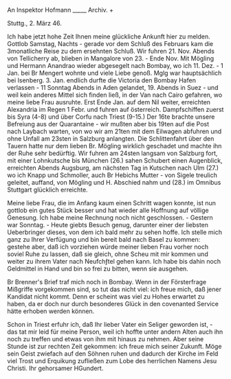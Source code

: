 An Inspektor Hofmann _____ Archiv. +

 Stuttg., 2. März 46.

Ich habe jetzt hohe Zeit Ihnen meine glückliche Ankunft hier zu melden. Gottlob Samstag, Nachts - gerade vor dem Schluß des Februars kam die 3monatliche Reise zu dem ersehnten Schluß. Wir fuhren 21. Nov. Abends von Tellicherry ab, blieben in Mangalore von 23. - Ende Nov. Mit Mögling und Hermann Anandrao wieder abgesegelt nach Bombay, wo ich 11. Dez. - 1 Jan. bei Br Mengert wohnte und viele Liebe genoß. Mglg war hauptsächlich bei Isenberg. 3. Jan. endlich durfte die Victoria den Bombay Hafen verlassen - 11 Sonntag Abends in Aden gelandet, 19. Abends in Suez - und weil kein anderes Mittel sich finden ließ, in der Van nach Cairo gefahren, wo meine liebe Frau ausruhte. Erst Ende Jan. auf dem Nil weiter, erreichten Alexandria im Regen 1 Febr. und fuhren auf österreich. Dampfschiffen zuerst bis Syra (4-8) und über Corfu nach Triest (9-15.) Der 16te brachte unsere Befreiung aus der Quarantaine - wir mußten aber bis 19ten auf die Post nach Laybach warten, von wo wir am 21ten mit dem Eilwagen abfuhren und ohne Unfall am 23sten in Salzburg anlangten. Die Schlittenfahrt über den Tauern hatte nur dem lieben Br. Mögling wirklich geschadet und machte ihn der Ruhe sehr bedürftig. Wir fuhren am 24sten langsam von Salzburg fort, mit einer Lohnkutsche bis München (26.) sahen Schubert einen Augenblick, erreichten Abends Augsburg, am nächsten Tag in Kutschen nach Ulm (27.) wo ich Knapp und Schmoller, auch Br Hebichs Mutter - von Sigele treulich geleitet, auffand, von Mögling und H. Abschied nahm und (28.) im Omnibus Stuttgart glücklich erreichte.

Meine liebe Frau, die im Anfang kaum einen Schritt wagen konnte, ist nun gottlob ein gutes Stück besser und hat wieder alle Hoffnung auf völlige Genesung. Ich habe meine Rechnung noch nicht geschlossen. - Gestern war Sonntag. - Heute giebts Besuch genug, darunter einer der liebsten Ueberbringer dieses, von dem ich bald mehr zu sehen hoffe. Ich stelle mich ganz zu Ihrer Verfügung und bin bereit bald nach Basel zu kommen: gestehe aber, daß ich vorziehen würde meiner lieben Frau vorher noch soviel Ruhe zu lassen, daß sie gleich, ohne Scheu mit mir kommen und weiter zu ihrem Vater nach Neufchƒtel gehen kann. Ich habe bis dahin noch Geldmittel in Hand und bin so frei zu bitten, wenn sie ausgehen.

Br Brenner's Brief traf mich noch in Bombay. Wenn in der Försterfrage Mißgriffe vorgekommen sind, so tut das nicht viel: ich freue mich, daß jener Kandidat nicht kommt. Denn er scheint was viel zu Hohes erwartet zu haben, da er doch nur durch besonderes Glück in den covenanted Service hätte erhoben werden können.

Schon in Triest erfuhr ich, daß Ihr lieber Vater ein Seliger geworden ist, - das tat mir leid für meine Person, weil ich hoffte unter andern Alten auch ihn noch zu treffen und etwas von ihm mit hinaus zu nehmen. Aber seine Stunde ist zur rechten Zeit gekommen: ich freue mich seiner Zukunft. Möge sein Geist zwiefach auf den Söhnen ruhen und dadurch der Kirche im Feld viel Trost und Erquikung zufließen zum Lobe des herrlichen Namens Jesu Christi.
 Ihr gehorsamer
 HGundert.

